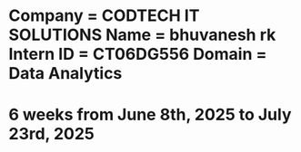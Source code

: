 # Company = CODTECH IT SOLUTIONS Name = bhuvanesh rk Intern ID = CT06DG556  Domain = Data Analytics 
#  6 weeks from June 8th, 2025 to July 23rd, 2025
